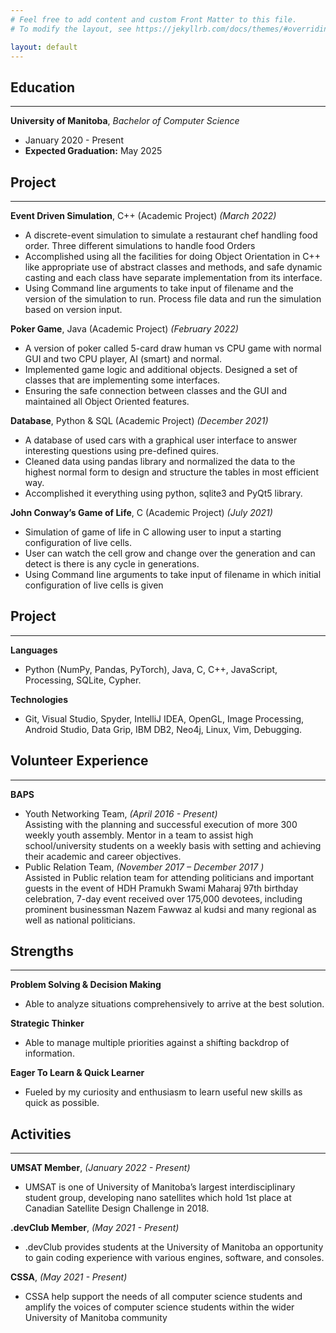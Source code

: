 ```yaml
---
# Feel free to add content and custom Front Matter to this file.
# To modify the layout, see https://jekyllrb.com/docs/themes/#overriding-theme-defaults

layout: default
---  
```



## Education
---
**University of Manitoba**, *Bachelor of Computer Science*
* January 2020 - Present
* **Expected Graduation:** May 2025

## Project  
---
**Event Driven Simulation**, C++ (Academic Project) *(March 2022)*
* A discrete-event simulation to simulate a restaurant chef handling food order. Three 
different simulations to handle food Orders
* Accomplished using all the facilities for doing Object Orientation in C++ like appropriate 
use of abstract classes and methods, and safe dynamic casting and each class have 
separate implementation from its interface.
* Using Command line arguments to take input of filename and the version of the simulation 
to run. Process file data and run the simulation based on version input.  

**Poker Game**, Java (Academic Project) *(February 2022)*
* A version of poker called 5-card draw human vs CPU game with normal GUI and two CPU 
player, AI (smart) and normal.
* Implemented game logic and additional objects. Designed a set of classes that are
implementing some interfaces.
* Ensuring the safe connection between classes and the GUI and maintained all Object Oriented features.   

**Database**, Python & SQL (Academic Project) *(December 2021)*
* A database of used cars with a graphical user interface to answer interesting questions 
using pre-defined quires.
* Cleaned data using pandas library and normalized the data to the highest normal form to 
design and structure the tables in most efficient way. 
* Accomplished it everything using python, sqlite3 and PyQt5 library.  

**John Conway’s Game of Life**, C (Academic Project) *(July 2021)*
* Simulation of game of life in C allowing user to input a starting configuration of live cells.
* User can watch the cell grow and change over the generation and can detect is there is 
any cycle in generations.
* Using Command line arguments to take input of filename in which initial configuration of 
live cells is given  

## Project  
---
**Languages**
* Python (NumPy, Pandas, PyTorch), Java, C, C++, JavaScript, Processing, SQLite, Cypher.  

**Technologies**
* Git, Visual Studio, Spyder, IntelliJ IDEA, OpenGL, Image Processing, Android Studio, Data 
Grip, IBM DB2, Neo4j, Linux, Vim, Debugging.

## Volunteer Experience
---
**BAPS**
* Youth Networking Team, *(April 2016 - Present)*  
Assisting with the planning and successful execution of more 300 weekly youth 
assembly. Mentor in a team to assist high school/university students on a weekly basis 
with setting and achieving their academic and career objectives.
* Public Relation Team,  *(November 2017 – December 2017
)*  
Assisted in Public relation team for attending politicians and important guests in the 
event of HDH Pramukh Swami Maharaj 97th birthday celebration, 7-day event received 
over 175,000 devotees, including prominent businessman Nazem Fawwaz al kudsi and 
many regional as well as national politicians.

## Strengths
---
**Problem Solving & Decision Making**
* Able to analyze situations comprehensively to arrive at the best solution.  

**Strategic Thinker**
* Able to manage multiple priorities against a shifting backdrop of information.    

**Eager To Learn & Quick Learner**
* Fueled by my curiosity and enthusiasm to learn useful new skills as quick as possible.

## Activities
---
**UMSAT Member**, *(January 2022 - Present)* 
* UMSAT is one of University of Manitoba’s largest interdisciplinary student group, 
developing nano satellites which hold 1st place at Canadian Satellite Design Challenge in 2018.  

**.devClub Member**, *(May 2021 - Present)*  
* .devClub provides students at the University of Manitoba an opportunity to gain coding 
experience with various engines, software, and consoles.  

**CSSA**, *(May 2021 - Present)*  
* CSSA help support the needs of all computer science students and amplify the voices of 
computer science students within the wider University of Manitoba community
